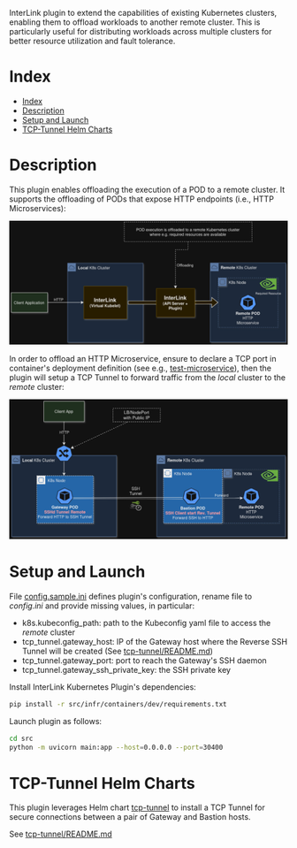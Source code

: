 InterLink plugin to extend the capabilities of existing Kubernetes clusters, enabling them to offload workloads to another remote cluster. This is particularly useful for distributing workloads across multiple clusters for better resource utilization and fault tolerance.

# Index

- [Index](#index)
- [Description](#description)
- [Setup and Launch](#setup-and-launch)
- [TCP-Tunnel Helm Charts](#tcp-tunnel-helm-charts)

# Description

This plugin enables offloading the execution of a POD to a remote cluster.
It supports the offloading of PODs that expose HTTP endpoints (i.e., HTTP Microservices):

![Microservice Offloading](docs/assets/diagram-offloading.png)

In order to offload an HTTP Microservice, ensure to declare a TCP port in container's deployment definition (see e.g., [test-microservice](src/infr/manifests/test-microservice.yaml)), then the plugin will setup a TCP Tunnel to forward traffic from the *local* cluster to the *remote* cluster:

![Microservice Offloading](docs/assets/diagram-tunnel.png)

# Setup and Launch

File [config.sample.ini](src/private/config.sample.ini) defines plugin's configuration, rename file to *config.ini* and provide missing values, in particular:
- k8s.kubeconfig_path: path to the Kubeconfig yaml file to access the *remote* cluster
- tcp_tunnel.gateway_host: IP of the Gateway host where the Reverse SSH Tunnel will be created (See [tcp-tunnel/README.md](src/infr/charts/tcp-tunnel/README.md))
- tcp_tunnel.gateway_port: port to reach the Gateway's SSH daemon
- tcp_tunnel.gateway_ssh_private_key: the SSH private key

Install InterLink Kubernetes Plugin's dependencies:
```sh
pip install -r src/infr/containers/dev/requirements.txt
```

Launch plugin as follows:
```sh
cd src
python -m uvicorn main:app --host=0.0.0.0 --port=30400
```

# TCP-Tunnel Helm Charts

This plugin leverages Helm chart [tcp-tunnel](src/infr/charts/tcp-tunnel) to install a TCP Tunnel for secure connections between a pair of Gateway and Bastion hosts.

See [tcp-tunnel/README.md](src/infr/charts/tcp-tunnel/README.md)

